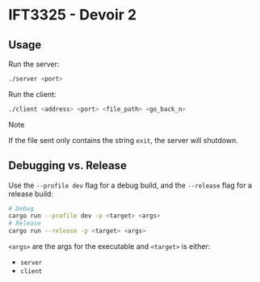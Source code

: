 # IFT3325 - Devoir 2

## Usage

Run the server:

```bash
./server <port>
```

Run the client:

```bash
./client <address> <port> <file_path> <go_back_n>
```

> [!NOTE]
> If the file sent only contains the string `exit`, the server will shutdown.

## Debugging vs. Release

Use the `--profile dev` flag for a debug build, and the `--release` flag for a release build:

```bash
# Debug
cargo run --profile dev -p <target> <args>
# Release
cargo run --release -p <target> <args>
```

`<args>` are the args for the executable and `<target>` is either:

- `server`
- `client`
